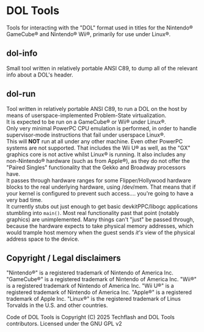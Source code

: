 # DOL Tools
Tools for interacting with the "DOL" format used in titles for the Nintendo® GameCube® and Nintendo® Wii®, primarily for use under Linux®.  

## dol-info
Small tool written in relatively portable ANSI C89, to dump all of the relevant info about a DOL's header.

## dol-run
Tool written in relatively portable ANSI C89, to run a DOL on the host by means of userspace-implemented Problem-State virtualization.  
It is expected to be run on a GameCube® or Wii® under Linux®.  
Only very minimal PowerPC CPU emulation is performed, in order to handle supervisor-mode instructions that fail under userspace Linux®.  
This will **NOT** run at all under any other machine.  Even other PowerPC systems are not supported.  That includes the Wii U® as well, as the "GX" graphics core is not active whilst Linux® is running.  It also includes any non-Nintendo® hardware (such as from Apple®), as they do not offer the "Paired Singles" functionality that the Gekko and Broadway processors have.  
It passes through hardware ranges for some Flipper/Hollywood hardware blocks to the real underlying hardware, using /dev/mem.  That means that if your kernel is configured to prevent such access.... you're going to have a very bad time.  
It currently stubs out just enough to get basic devkitPPC/libogc applications stumbling into `main()`.  Most real functionality past that point (notably graphics) are unimplemented.  Many things can't "just" be passed through, because the hardware expects to take physical memory addresses, which would trample host memory when the guest sends *it's* view of the physical address space to the device.

## Copyright / Legal disclaimers
"Nintendo®" is a registered trademark of Nintendo of America Inc.
"GameCube®" is a registered trademark of Nintendo of America Inc.
"Wii®" is a registered trademark of Nintendo of America Inc.
"Wii U®" is a registered trademark of Nintendo of America Inc.
"Apple®" is a registered trademark of Apple Inc.
"Linux®" is the registered trademark of Linus Torvalds in the U.S. and other countries.

Code of DOL Tools is Copyright (C) 2025 Techflash and DOL Tools contributors.  Licensed under the GNU GPL v2
